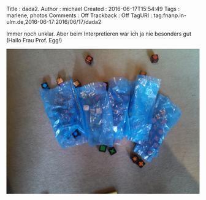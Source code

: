 Title     : dada2.
Author    : michael
Created   : 2016-06-17T15:54:49
Tags      : marlene, photos
Comments  : Off
Trackback : Off
TagURI    : tag:fnanp.in-ulm.de,2016-06-17:2016/06/17/dada2

Immer noch unklar. Aber beim Interpretieren war ich ja nie besonders gut
(Hallo Frau Prof. Egg!)

![dadaismus](dada.jpg "dadaismus")
